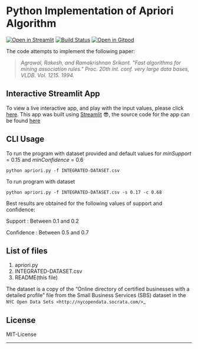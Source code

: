Python Implementation of Apriori Algorithm 
==========================================

[![Open in Streamlit](https://static.streamlit.io/badges/streamlit_badge_black_white.svg)](https://share.streamlit.io/asaini/apriori/python3) [![Build Status](https://travis-ci.org/asaini/Apriori.svg?branch=master)](https://travis-ci.org/asaini/Apriori) [![Open in Gitpod](https://gitpod.io/button/open-in-gitpod.svg)](https://gitpod.io/#https://github.com/asaini/Apriori)

The code attempts to implement the following paper:

> *Agrawal, Rakesh, and Ramakrishnan Srikant. "Fast algorithms for mining association rules." Proc. 20th int. conf. very large data bases, VLDB. Vol. 1215. 1994.*

Interactive Streamlit App
-------------
To view a live interactive app, and play with the input values, please click [here](https://share.streamlit.io/asaini/apriori/python3). This app was built using [Streamlit](https://www.streamlit.io) 😎, the source code for the app can be found [here](https://github.com/asaini/Apriori/blob/python3/streamlit_app.py)


CLI Usage
-----
To run the program with dataset provided and default values for *minSupport* = 0.15 and *minConfidence* = 0.6

    python apriori.py -f INTEGRATED-DATASET.csv

To run program with dataset  

    python apriori.py -f INTEGRATED-DATASET.csv -s 0.17 -c 0.68

Best results are obtained for the following values of support and confidence:  

Support     : Between 0.1 and 0.2  

Confidence  : Between 0.5 and 0.7 


List of files
-------------
1. apriori.py
2. INTEGRATED-DATASET.csv
3. README(this file)

The dataset is a copy of the “Online directory of certified businesses with a detailed profile” file from the Small Business Services (SBS) 
dataset in the `NYC Open Data Sets <http://nycopendata.socrata.com/>`_


License
-------
MIT-License

-------
